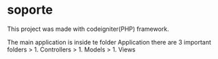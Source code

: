 # soporte
This project was made with codeigniter(PHP) framework.

The main application is inside te folder Application
there are 3 important folders
    > 1.  Controllers
    > 1.  Models
    > 1.  Views
    
